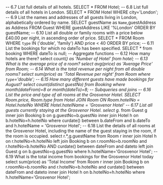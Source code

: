 -- 6.7 List full details of all hotels.
SELECT * FROM Hotel;
-- 6.8 List full details of all hotels in London.
SELECT * FROM Hotel WHERE city='London';
-- 6.9 List the names and addresses of all guests living in London, alphabetically ordered by name.
SELECT guestName as `Name`,guestAddress as Address FROM Guest WHERE guestAddress LIKE '%London' ORDER BY guestName;
-- 6.10 List all double or family rooms with a price below £40.00 per night, in ascending order of price.
SELECT * FROM Room WHERE `type` IN ('double', 'family') AND price < 40 ORDER BY price;
-- 6.11 List the bookings for which no dateTo has been specified.
SELECT * from booking WHERE dateTo is null;
-- Aggregate functions
-- 6.12 How many hotels are there?
select count(*) as 'Number of Hotel' from hotel;
-- 6.13 What is the average price of a room?
select avg(price) as 'Average Price' from Room;
-- 6.14 What is the total revenue per night from all double rooms?
select sum(price) as 'Total Revenue per night' from Room where `type`='double';
-- 6.15 How many different guests have made bookings for August?
select count(distinct guestNo) from Booking where month(dateFrom)=8 or month(dateTo)=8;
-- Subqueries and joins
-- 6.16 List the price and type of all rooms at the Grosvenor Hotel.
SELECT Room.price, Room.type from Hotel
JOIN Room ON Room.hotelNo = Hotel.hotelNo
WHERE Hotel.hotelName = 'Grosvenor Hotel'
-- 6.17 List all guests currently staying at the Grosvenor Hotel.
select g.*
from Guest g
inner join Booking b on g.guestNo=b.guestNo
inner join Hotel h on b.hotelNo=h.hotelNo
where curdate() between b.dateFrom and b.dateTo and h.hotelName = 'Grosvenor Hotel';
-- 6.18 List the details of all rooms at the Grosvenor Hotel, including the name of the guest staying in the room, if
the room is occupied.
select r.*,g.guestName
from Room r
inner join Hotel h on r.hotelNo=h.hotelNo
left join Booking b on r.roomNo=b.roomNo and r.hotelNo=b.hotelNo AND curdate() between dateFrom and dateto
left join Guest g on b.guestNo=g.guestNo
where h.hotelName='Grosvenor Hotel';
-- 6.19 What is the total income from bookings for the Grosvenor Hotel today
select sum(price) as 'Total Income'
from Room r
inner join Booking b on r.roomNo=b.roomNo and r.hotelNo=b.hotelNo and curdate() between dateFrom and dateto
inner join Hotel h on b.hotelNo=h.hotelNo
where h.hotelName='Grosvenor Hotel';
